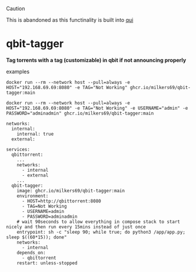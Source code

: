 > [!CAUTION]
> This is abandoned as this functinality is built into [qui](https://github.com/autobrr/qui)

# **qbit-tagger**

**Tag torrents with a tag (customizable) in qbit if not announcing properly**

examples

`docker run --rm --network host --pull=always -e HOST="192.168.69.69:8080" -e TAG="Not Working" ghcr.io/milkers69/qbit-tagger:main`

`docker run --rm --network host --pull=always -e HOST="192.168.69.69:8080" -e TAG="Not Working" -e USERNAME="admin" -e PASSWORD="adminadmin" ghcr.io/milkers69/qbit-tagger:main`

```
networks:
  internal:
    internal: true
  external:

services:
  qbittorrent:
    ...
    networks:
      - internal
      - external
    ...
  qbit-tagger:
    image: ghcr.io/milkers69/qbit-tagger:main
    environment:
      - HOST=http://qbittorrent:8080
      - TAG=Not Working
      - USERNAME=admin
      - PASSWORD=adminadmin
    # wait 90seconds to allow everything in compose stack to start nicely and then run every 15mins instead of just once
    entrypoint: sh -c "sleep 90; while true; do python3 /app/app.py; sleep $((60*15)); done"
    networks:
      - internal
    depends_on:
      - qbittorrent
    restart: unless-stopped
```
